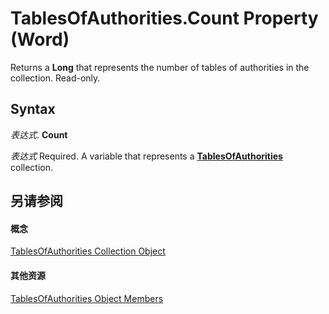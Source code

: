 
# TablesOfAuthorities.Count Property (Word)

Returns a  **Long** that represents the number of tables of authorities in the collection. Read-only.


## Syntax

 _表达式_. **Count**

 _表达式_ Required. A variable that represents a **[TablesOfAuthorities](c0fd88b1-b737-2811-ec4c-1fc274fc3e20.md)** collection.


## 另请参阅


#### 概念


[TablesOfAuthorities Collection Object](c0fd88b1-b737-2811-ec4c-1fc274fc3e20.md)
#### 其他资源


[TablesOfAuthorities Object Members](http://msdn.microsoft.com/library/b6ea0408-58c5-4f4f-c801-49f03d49e440%28Office.15%29.aspx)